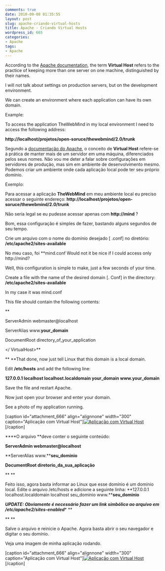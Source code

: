```yaml
---
comments: true
date: 2010-09-08 01:35:55
layout: post
slug: apache-criando-virtual-hosts
title: Apache - Criando Virtual Hosts
wordpress_id: 665
categories:
- Apache
tags:
- Apache
---
```


According  to the [Apache documentation](http://httpd.apache.org/docs/1.3/vhosts/), the term **Virtual Host** refers to the practice  of keeping more than one server on one machine, distinguished by their  names.

I will not talk about settings on production servers, but on the development environment.

We can create an environment where each application can have its own domain.

Example:

To access the application TheWebMind in my local environment I need to access the following address:

**http://localhost/projetos/open-soruce/thewebmind/2.0/trunk**





Segundo a [documentação do Apache](http://httpd.apache.org/docs/1.3/vhosts/), o conceito de **Virtual Host** refere-se à prática de manter mais de um  servidor em uma máquina, diferenciados pelos seus nomes.
Não vou me deter a falar sobre configurações em servidores de produção, mas sim em ambiente de desenvolvimento mesmo.
Podemos criar um ambiente onde cada aplicação local pode ter seu próprio domínio.




Exemplo:




Para acessar a aplicação **TheWebMind** em meu ambiente local eu preciso acessar o seguinte endereço:
**http://localhost/projetos/open-soruce/thewebmind/2.0/trunk**




Não seria legal se eu pudesse acessar apenas com **http://mind** ?




Bom, essa configuração é simples de fazer, bastando alguns segundos de seu tempo.




Crie um arquivo com o nome do domínio desejado [ .conf] no diretório: **/etc/apache2/sites-available**




No meu caso, foi **mind.conf<!-- more -->
Would not it be nice if I could access only http://mind?

Well, this configuration is simple to make, just a few seconds of your time.

Create a file with the name of the desired domain [. Conf] in the directory: **/etc/apache2/sites-available**

In my case it was mind.conf

This file should contain the following contents:

**<VirtualHost your_domain>

ServerAdmin webmaster@localhost

ServerAlias www.**your_domain**

DocumentRoot directory_of_your_application

</ VirtualHost>**

** **That done, now just tell Linux that this domain is a local domain.

Edit **/etc/hosts** and add the following line:

**127.0.0.1 localhost localhost.localdomain **your_domain** www.**your_domain****

Save the file and restart Apache.

Now just open your browser and enter your domain.

See a photo of my application running.

[caption id="attachment_666" align="alignnone" width="300" caption="Aplicação com Virtual Host"][![Aplicação com Virtual Host](http://jaydson.org/wp-content/uploads/2010/09/Screenshot-4-300x238.png)](http://jaydson-org.web102.redehost.com.br/assets/Screenshot-41.png)[/caption]


****O arquivo **deve conter o seguinte conteúdo:


**<VirtualHost seu_dominio>**




**ServerAdmin webmaster@localhost**




**ServerAlias www.****seu_dominio**




**DocumentRoot diretorio_da_sua_aplicação**




**</VirtualHost>**




**
**




Feito isso, agora basta informar ao Linux que esse domínio é um domínio local.
Edite o arquivo /etc/hosts e adicione a seguinte linha:
**127.0.0.1 localhost.localdomain localhost seu_dominio www.****seu_dominio**




***UPDATE:
Obviamente é necessário fazer um link simbólico ao arquivo em /etc/apache2/sites-enabled**** **




**
**




Salve o arquivo e reinicie o Apache.
Agora basta abrir o seu navegador e digitar o seu domínio.




Veja uma imagem de minha aplicação rodando.

[caption id="attachment_666" align="alignnone" width="300" caption="Aplicação com Virtual Host"][![Aplicação com Virtual Host](http://jaydson.org/wp-content/uploads/2010/09/Screenshot-4-300x238.png)](http://jaydson-org.web102.redehost.com.br/assets/Screenshot-41.png)[/caption]








